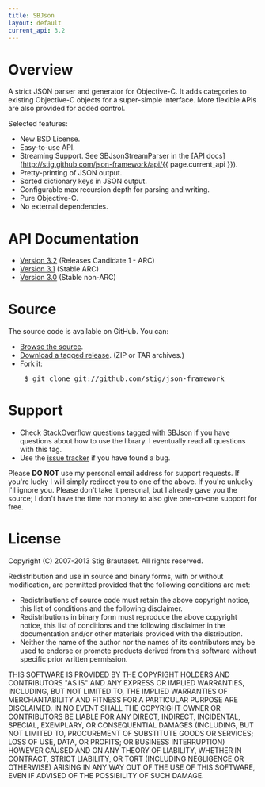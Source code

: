 ```yaml
---
title: SBJson
layout: default
current_api: 3.2
---
```


# Overview

A strict JSON parser and generator for Objective-C. It adds categories to
existing Objective-C objects for a super-simple interface. More flexible
APIs are also provided for added control.

Selected features:

* New BSD License.
* Easy-to-use API.
* Streaming Support. See SBJsonStreamParser in the [API docs](http://stig.github.com/json-framework/api/{{ page.current_api }}).
* Pretty-printing of JSON output.
* Sorted dictionary keys in JSON output.
* Configurable max recursion depth for parsing and writing.
* Pure Objective-C.
* No external dependencies.

# API Documentation

* [Version 3.2](api/3.2/) (Releases Candidate 1 - ARC)
* [Version 3.1](api/3.1/) (Stable ARC)
* [Version 3.0](api/3.0/) (Stable non-ARC)

# Source

The source code is available on GitHub. You can:

* [Browse the source](http://github.com/stig/json-framework).
* [Download a tagged release](https://github.com/stig/json-framework/tags). (ZIP or TAR archives.)
* Fork it: <pre>
$ git clone git://github.com/stig/json-framework
</pre>

# Support

* Check [StackOverflow questions tagged with SBJson](http://stackoverflow.com/questions/tagged/sbjson) if you have questions about how to use the library. I eventually read all questions with this tag.
* Use the [issue tracker](http://github.com/stig/json-framework/issues) if you have found a bug.

Please **DO NOT** use my personal email address for support requests. If
you're lucky I will simply redirect you to one of the above. If you're
unlucky I'll ignore you. Please don't take it personal, but I already gave
you the source; I don't have the time nor money to also give one-on-one
support for free.

# License

Copyright (C) 2007-2013 Stig Brautaset. All rights reserved.

Redistribution and use in source and binary forms, with or without
modification, are permitted provided that the following conditions are met:

* Redistributions of source code must retain the above copyright notice, this
  list of conditions and the following disclaimer.
* Redistributions in binary form must reproduce the above copyright notice,
  this list of conditions and the following disclaimer in the documentation
  and/or other materials provided with the distribution.
* Neither the name of the author nor the names of its contributors may be used
  to endorse or promote products derived from this software without specific
  prior written permission.

THIS SOFTWARE IS PROVIDED BY THE COPYRIGHT HOLDERS AND CONTRIBUTORS "AS IS"
AND ANY EXPRESS OR IMPLIED WARRANTIES, INCLUDING, BUT NOT LIMITED TO, THE
IMPLIED WARRANTIES OF MERCHANTABILITY AND FITNESS FOR A PARTICULAR PURPOSE ARE
DISCLAIMED. IN NO EVENT SHALL THE COPYRIGHT OWNER OR CONTRIBUTORS BE LIABLE
FOR ANY DIRECT, INDIRECT, INCIDENTAL, SPECIAL, EXEMPLARY, OR CONSEQUENTIAL
DAMAGES (INCLUDING, BUT NOT LIMITED TO, PROCUREMENT OF SUBSTITUTE GOODS OR
SERVICES; LOSS OF USE, DATA, OR PROFITS; OR BUSINESS INTERRUPTION) HOWEVER
CAUSED AND ON ANY THEORY OF LIABILITY, WHETHER IN CONTRACT, STRICT LIABILITY,
OR TORT (INCLUDING NEGLIGENCE OR OTHERWISE) ARISING IN ANY WAY OUT OF THE USE
OF THIS SOFTWARE, EVEN IF ADVISED OF THE POSSIBILITY OF SUCH DAMAGE.
